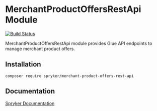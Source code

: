 # MerchantProductOffersRestApi Module
[![Build Status](https://travis-ci.org/spryker/merchant-product-offers-rest-api.svg)](https://travis-ci.org/spryker/merchant-product-offers-rest-api)

MerchantProductOffersRestApi module provides Glue API endpoints to manage merchant product offers.

## Installation

```
composer require spryker/merchant-product-offers-rest-api
```

## Documentation

[Spryker Documentation](https://documentation.spryker.com/module_guide/overview.htm)
